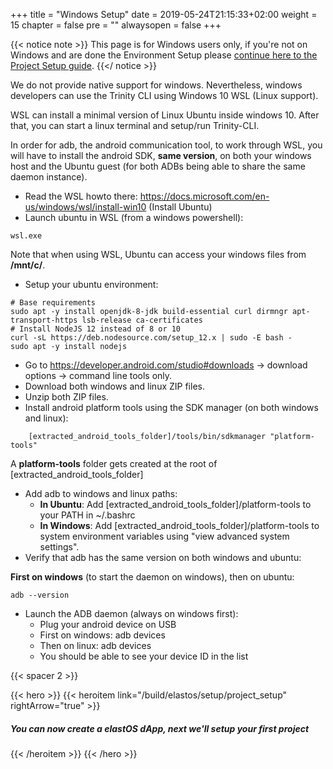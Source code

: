 

+++
title = "Windows Setup"
date = 2019-05-24T21:15:33+02:00
weight = 15
chapter = false
pre = ""
alwaysopen = false
+++ 

{{< notice note >}}
    This page is for Windows users only, if you're not on Windows and are done the Environment Setup please 
    <a href="/build/elastos/setup/project_setup">continue here to the Project Setup guide</a>.
{{</ notice >}}

 

We do not provide native support for windows. Nevertheless, windows developers can use the Trinity CLI using Windows 10 WSL (Linux support). 

WSL can install a minimal version of Linux Ubuntu inside windows 10. After that, you can start a linux terminal and setup/run Trinity-CLI.

In order for adb, the android communication tool, to work through WSL, you will have to install the android SDK, **same version**, on both your windows host and the Ubuntu guest (for both ADBs being able to share the same daemon instance).

* Read the WSL howto there: https://docs.microsoft.com/en-us/windows/wsl/install-win10 (Install Ubuntu)
* Launch ubuntu in WSL (from a windows powershell):

```
wsl.exe
```

Note that when using WSL, Ubuntu can access your windows files from **/mnt/c/**.

* Setup your ubuntu environment:

```
# Base requirements 
sudo apt -y install openjdk-8-jdk build-essential curl dirmngr apt-transport-https lsb-release ca-certificates
# Install NodeJS 12 instead of 8 or 10
curl -sL https://deb.nodesource.com/setup_12.x | sudo -E bash -
sudo apt -y install nodejs
```

* Go to https://developer.android.com/studio#downloads -> download options -> command line tools only.
* Download both windows and linux ZIP files.
* Unzip both ZIP files.
* Install android platform tools using the SDK manager (on both windows and linux):

```
    [extracted_android_tools_folder]/tools/bin/sdkmanager "platform-tools"
``` 

A **platform-tools** folder gets created at the root of [extracted_android_tools_folder]

* Add adb to windows and linux paths:
    * **In Ubuntu**: Add [extracted_android_tools_folder]/platform-tools to your PATH in ~/.bashrc
    * **In Windows**: Add [extracted_android_tools_folder]/platform-tools to system environment variables using "view advanced system settings".
* Verify that adb has the same version on both windows and ubuntu:

**First on windows** (to start the daemon on windows), then on ubuntu:

```
adb --version
```

* Launch the ADB daemon (always on windows first):
    * Plug your android device on USB
    * First on windows: adb devices
    * Then on linux: adb devices
    * You should be able to see your device ID in the list

{{< spacer 2 >}}

{{< hero >}}
    {{< heroitem link="/build/elastos/setup/project_setup" rightArrow="true" >}}
        <h5>You can now create a elastOS dApp, next we'll setup your first project</h5>
    {{< /heroitem >}}
{{< /hero >}}
